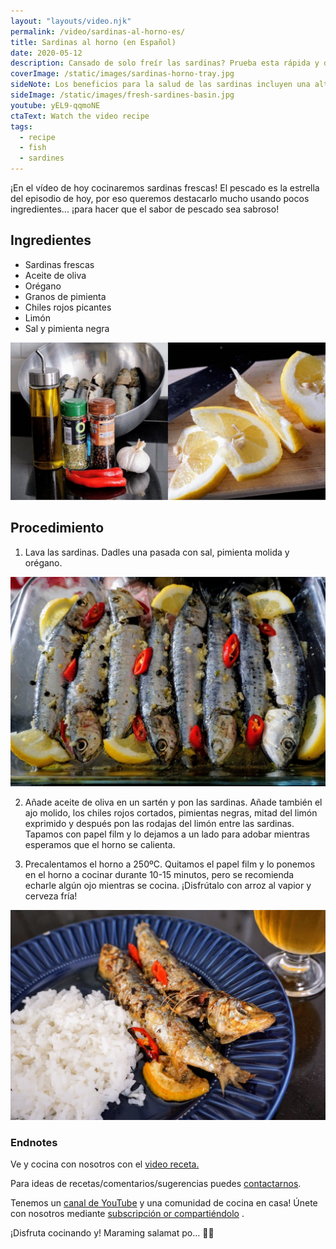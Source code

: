 ```yaml
---
layout: "layouts/video.njk"
permalink: /video/sardinas-al-horno-es/
title: Sardinas al horno (en Español)
date: 2020-05-12
description: Cansado de solo freír las sardinas? Prueba esta rápida y deliciosa manera de cocinar sardinas al horno al estilo español.
coverImage: /static/images/sardinas-horno-tray.jpg
sideNote: Los beneficios para la salud de las sardinas incluyen una alta concentración de omega-3 y calcio, lo que ayuda a mantener el corazón y los huesos sanos.
sideImage: /static/images/fresh-sardines-basin.jpg
youtube: yEL9-qqmoNE
ctaText: Watch the video recipe
tags:
  - recipe
  - fish
  - sardines
---
```


¡En el vídeo de hoy cocinaremos sardinas frescas! El pescado es la estrella del episodio de hoy, por eso queremos destacarlo mucho usando pocos ingredientes... ¡para hacer que el sabor de pescado sea sabroso!

## Ingredientes
- Sardinas frescas
- Aceite de oliva
- Orégano
- Granos de pimienta
- Chiles rojos picantes
- Limón
- Sal y pimienta negra

![Todos los ingredientes para cocinar las sardinas al horno receta](/static/images/sardinas-alhorno-ingredient.jpg)

## Procedimiento
1. Lava las sardinas. Dadles una pasada con sal, pimienta molida y orégano.

![Sardinas adobadas con ingredientes puesto en un recipiente de cristal plato](/static/images/sardinas-horno-marinade.jpg)

2. Añade aceite de oliva en un sartén y pon las sardinas. Añade también el ajo molido, los chiles rojos cortados, pimientas negras, mitad del limón exprimido y después pon las rodajas del limón entre las sardinas. Tapamos con papel film y lo dejamos a un lado para adobar mientras esperamos que el horno se calienta.

3. Precalentamos el horno a 250ºC. Quitamos el papel film y lo ponemos en el horno a cocinar durante 10-15 minutos, pero se recomienda echarle algún ojo mientras se cocina. ¡Disfrútalo con arroz al vapior y cerveza fría!

![Sardinas al horno servidas en un plato con arroz y cerveza al lado](/static/images/sardinas-horno-plate-rice-beer.jpg)


### Endnotes
Ve y cocina con nosotros con el [video receta.](https://youtu.be/yEL9-qqmoNE)

Para ideas de recetas/comentarios/sugerencias puedes [contactarnos](/about/#contact-us).

Tenemos un [canal de YouTube](https://www.youtube.com/user/ulampinoy) y una comunidad de cocina en casa! Únete con nosotros mediante [subscripción or compartiéndolo](https://www.youtube.com/user/ulampinoy) .

¡Disfruta cocinando y! Maraming salamat po... 🙏🏼
